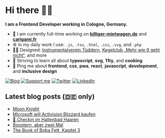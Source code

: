 # Hi there 👋🏼

**I am a Frontend Developer working in Cologne, Germany.**

* 🏢 I am currently full-time working on **[billiger-mietwagen.de](https://www.billiger-mietwagen.de/)** and **[carigami.fr](https://www.carigami.fr/)**
* ⚙️ In my daily work I use: `.js`, `.tsx`, `.html`, `.css`, `.svg`, and `.php`
* 💅🏼 Designed: [Instrumentalverein Tüddern](https://instrumentalverein-tueddern.de/), [Kegelclub „Mehr wie 9 geht nicht“](https://kegelclub-tüddern.de/), and more
* 🌱 Striving to learn all about **typescript**, **svg**, **11ty**, and **cooking**
* 💬 Ping me about **frontend**, **css**, **pwa**, **react**, **javascript**, **development**, and **inclusive design**

[![Blog](https://img.shields.io/badge/blog-c71585?style=for-the-badge&logo=wordpress&logoColor=white)](https://marcgoertz.de/)
[![Support me](https://img.shields.io/badge/Buy%20me%20a%20coffee-FF5E5B?style=for-the-badge&logo=ko-fi&logoColor=white)](https://ko-fi.com/mrcgrtz)
[![Twitter](https://img.shields.io/badge/twitter-1DA1F2?style=for-the-badge&logo=twitter&logoColor=white)](https://twitter.com/dreamseer)
[![LinkedIn](https://img.shields.io/badge/linkedin-0A66C2?style=for-the-badge&logo=linkedin&logoColor=white)](https://www.linkedin.com/in/mrcgrtz/)

## Latest blog posts (🇩🇪 only)

<!-- POST-LIST:START -->
- [Moon Knight](https://marcgoertz.de/2022/moon-knight)
- [Microsoft will Activision Blizzard kaufen](https://marcgoertz.de/2022/microsoft-will-activision-blizzard-kaufen)
- [📍 Checkin im Hallenbad Haaren](https://marcgoertz.de/2022/3732)
- [Boostern, aber zwei Mal](https://marcgoertz.de/2022/boostern-aber-zwei-mal)
- [The Book of Boba Fett, Kapitel 3](https://marcgoertz.de/2022/the-book-of-boba-fett-kapitel-3)
<!-- POST-LIST:END -->
